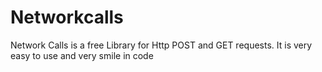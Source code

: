 # Networkcalls
Network Calls is a free Library for Http POST and GET requests.  It is very easy to use and very smile in code
